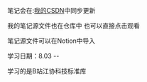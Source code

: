 笔记会在:[我的CSDN](https://blog.csdn.net/L_Z_J_I/article/details/140900027?csdn_share_tail=%7B%22type%22%3A%22blog%22%2C%22rType%22%3A%22article%22%2C%22rId%22%3A%22140900027%22%2C%22source%22%3A%22L_Z_J_I%22%7D)中同步更新

我的笔记源文件也在仓库中 也可以直接点击观看

笔记源文件可以在Notion中导入

学习日期：8.03 -- 

学习的是B站江协科技标准库
